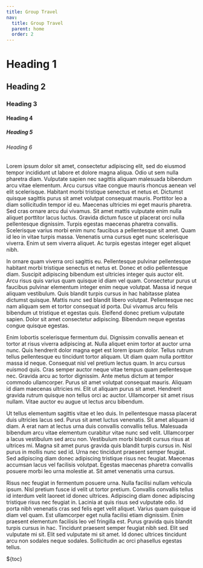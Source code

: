 ```yaml
---
title: Group Travel
nav:
  title: Group Travel
  parent: home
  order: 2
---
```


# Heading 1

## Heading 2

### Heading 3

#### Heading 4

##### Heading 5

###### Heading 6

Lorem ipsum dolor sit amet, consectetur adipiscing elit, sed do eiusmod tempor incididunt ut labore et dolore magna aliqua. Odio ut sem nulla pharetra diam. Vulputate sapien nec sagittis aliquam malesuada bibendum arcu vitae elementum. Arcu cursus vitae congue mauris rhoncus aenean vel elit scelerisque. Habitant morbi tristique senectus et netus et. Dictumst quisque sagittis purus sit amet volutpat consequat mauris. Porttitor leo a diam sollicitudin tempor id eu. Maecenas ultricies mi eget mauris pharetra. Sed cras ornare arcu dui vivamus. Sit amet mattis vulputate enim nulla aliquet porttitor lacus luctus. Gravida dictum fusce ut placerat orci nulla pellentesque dignissim. Turpis egestas maecenas pharetra convallis. Scelerisque varius morbi enim nunc faucibus a pellentesque sit amet. Quam id leo in vitae turpis massa. Venenatis urna cursus eget nunc scelerisque viverra. Enim ut sem viverra aliquet. Ac turpis egestas integer eget aliquet nibh.

In ornare quam viverra orci sagittis eu. Pellentesque pulvinar pellentesque habitant morbi tristique senectus et netus et. Donec et odio pellentesque diam. Suscipit adipiscing bibendum est ultricies integer quis auctor elit. Arcu risus quis varius quam quisque id diam vel quam. Consectetur purus ut faucibus pulvinar elementum integer enim neque volutpat. Massa id neque aliquam vestibulum. Quis blandit turpis cursus in hac habitasse platea dictumst quisque. Mattis nunc sed blandit libero volutpat. Pellentesque nec nam aliquam sem et tortor consequat id porta. Dui vivamus arcu felis bibendum ut tristique et egestas quis. Eleifend donec pretium vulputate sapien. Dolor sit amet consectetur adipiscing. Bibendum neque egestas congue quisque egestas.

Enim lobortis scelerisque fermentum dui. Dignissim convallis aenean et tortor at risus viverra adipiscing at. Nulla aliquet enim tortor at auctor urna nunc. Quis hendrerit dolor magna eget est lorem ipsum dolor. Tellus rutrum tellus pellentesque eu tincidunt tortor aliquam. Ut diam quam nulla porttitor massa id neque. Consequat nisl vel pretium lectus quam. In arcu cursus euismod quis. Cras semper auctor neque vitae tempus quam pellentesque nec. Gravida arcu ac tortor dignissim. Ante metus dictum at tempor commodo ullamcorper. Purus sit amet volutpat consequat mauris. Aliquam id diam maecenas ultricies mi. Elit ut aliquam purus sit amet. Hendrerit gravida rutrum quisque non tellus orci ac auctor. Ullamcorper sit amet risus nullam. Vitae auctor eu augue ut lectus arcu bibendum.

Ut tellus elementum sagittis vitae et leo duis. In pellentesque massa placerat duis ultricies lacus sed. Purus sit amet luctus venenatis. Sit amet aliquam id diam. A erat nam at lectus urna duis convallis convallis tellus. Malesuada bibendum arcu vitae elementum curabitur vitae nunc sed velit. Ullamcorper a lacus vestibulum sed arcu non. Vestibulum morbi blandit cursus risus at ultrices mi. Magna sit amet purus gravida quis blandit turpis cursus in. Nisl purus in mollis nunc sed id. Urna nec tincidunt praesent semper feugiat. Sed adipiscing diam donec adipiscing tristique risus nec feugiat. Maecenas accumsan lacus vel facilisis volutpat. Egestas maecenas pharetra convallis posuere morbi leo urna molestie at. Sit amet venenatis urna cursus.

Risus nec feugiat in fermentum posuere urna. Nulla facilisi nullam vehicula ipsum. Nisl pretium fusce id velit ut tortor pretium. Convallis convallis tellus id interdum velit laoreet id donec ultrices. Adipiscing diam donec adipiscing tristique risus nec feugiat in. Lacinia at quis risus sed vulputate odio. Id porta nibh venenatis cras sed felis eget velit aliquet. Varius quam quisque id diam vel quam. Est ullamcorper eget nulla facilisi etiam dignissim. Enim praesent elementum facilisis leo vel fringilla est. Purus gravida quis blandit turpis cursus in hac. Tincidunt praesent semper feugiat nibh sed. Elit sed vulputate mi sit. Elit sed vulputate mi sit amet. Id donec ultrices tincidunt arcu non sodales neque sodales. Sollicitudin ac orci phasellus egestas tellus.

${toc}
